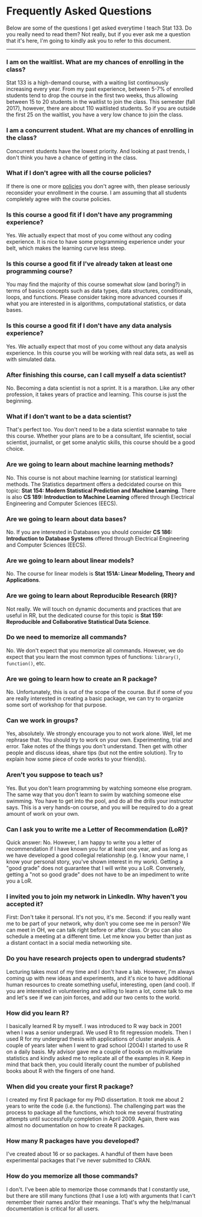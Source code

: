# Frequently Asked Questions

Below are some of the questions I get asked everytime I teach Stat 133.
Do you really need to read them? Not really, but if you ever ask me a 
question that it's here, I'm going to kindly ask you to refer to this document.

-----

### I am on the waitlist. What are my chances of enrolling in the class?

Stat 133 is a high-demand course, with a waiting list continuously increasing every year.
From my past experience, between 5-7% of enrolled students tend to drop the course in the
first two weeks, thus allowing between 15 to 20 students in the waitlist to join the class.
This semester (fall 2017), however, there are about 110 waitlisted students. So if you 
are outside the first 25 on the waitlist, you have a very low chance to join the class.


### I am a concurrent student. What are my chances of enrolling in the class?

Concurrent students have the lowest priority. And looking at past trends, I don't think you
have a chance of getting in the class.


### What if I don't agree with all the course policies?

If there is one or more [policies](policies.md) you don't agree with, then please seriously reconsider your enrollment in the course. I am assuming that all students completely agree with the course policies.


### Is this course a good fit if I don't have any programming experience?

Yes. We actually expect that most of you come without any coding experience.
It is nice to have some programming experience under your belt, which makes 
the learning curve less steep.


### Is this course a good fit if I've already taken at least one programming course?

You may find the majority of this course somewhat slow (and boring?) in terms 
of basics concepts such as data types, data structures, conditionals, loops, 
and functions. Please consider taking more advanced courses if what you are 
interested in is algorithms, computational statistics, or data bases.


### Is this course a good fit if I don't have any data analysis experience?

Yes. We actually expect that most of you come without any data analysis experience.
In this course you will be working with real data sets, as well as with 
simulated data.


### After finishing this course, can I call myself a data scientist?

No. Becoming a data scientist is not a sprint. It is a marathon. Like any other 
profession, it takes years of practice and learning. This course is just the beginning.


### What if I don't want to be a data scientist?

That's perfect too. You don't need to be a data scientist wannabe to take this course.
Whether your plans are to be a consultant, life scientist, social scientist, 
journalist, or get some analytic skills, this course should be a good choice.


### Are we going to learn about machine learning methods?

No. This course is not about machine learning (or statistical learning) methods.
The Statistics department offers a dedcidated course on this topic: 
__Stat 154: Modern Statistical Prediction and Machine Learning__.
There is also __CS 189: Introduction to Machine Learning__ offered through 
Electrical Engineering and Computer Sciences (EECS).


### Are we going to learn about data bases?

No. If you are interested in Databases you should consider 
__CS 186: Introduction to Database Systems__ offered through 
Electrical Engineering and Computer Sciences (EECS).


### Are we going to learn about linear models?

No. The course for linear models is __Stat 151A: Linear Modeling, Theory and Applications__.


### Are we going to learn about Reproducible Research (RR)?

Not really. We will touch on dynamic documents and practices that are useful 
in RR, but the dedicated course for this topic is 
__Stat 159: Reproducible and Collaborative Statistical Data Science__.


### Do we need to memorize all commands?

No. We don't expect that you memorize all commands. However, we do expect that 
you learn the most common types of functions: `library()`, `function()`, etc.


### Are we going to learn how to create an R package?

No. Unfortunately, this is out of the scope of the course. But if some of you 
are really interested in creating a basic package, we can try to organize some 
sort of workshop for that purpose.


### Can we work in groups?

Yes, absolutely. We strongly encourage you to not work alone. Well, let me rephrase that.
You should try to work on your own. Experimenting, trial and error. Take notes 
of the things you don't understand. Then get with other people and discuss ideas, 
share tips (but not the entire solution). Try to explain how some piece of code 
works to your friend(s).


### Aren't you suppose to teach us?

Yes. But you don't learn programming by watching someone else program.
The same way that you don't learn to swim by watching someone else swimming.
You have to get into the pool, and do all the drills your instructor says.
This is a very hands-on course, and you will be required to do a great amount
of work on your own.


### Can I ask you to write me a Letter of Recommendation (LoR)?

Quick answer: No. However, I am happy to write you a letter of recommendation 
if I have known you for at least one year, and as long as we have developed 
a good collegial relationship (e.g. I know your name, I know your personal story, 
you've shown interest in my work).
Getting a "good grade" does not guarantee that I will write you a LoR. Conversely,
getting a "not so good grade" does not have to be an impediment to write you a LoR.


### I invited you to join my network in LinkedIn. Why haven't you accepted it?

First: Don't take it personal. It's not you, it's me. Second: if you really 
want me to be part of your network, why don't you come see me in person? 
We can meet in OH, we can talk right before or after class. Or you can also
schedule a meeting at a different time. Let me know you better than just as 
a distant contact in a social media networking site.


### Do you have research projects open to undergrad students?

Lecturing takes most of my time and I don't have a lab. However, I'm always coming up 
with new ideas and experiments, and it's nice to have additional human resources 
to create something useful, interesting, open (and cool). If you are 
interested in volunteering and willing to learn a lot, come talk to me and 
let's see if we can join forces, and add our two cents to the world.


### How did you learn R?

I basically learned R by myself. I was introduced to R way back in 2001 when I 
was a senior undergrad. We used R to fit regression models. Then I used R for 
my undergrad thesis with applications of cluster analysis. A couple of years later when I went to grad school (2004) I started to use R on a daily basis. My advisor gave me a couple of books on multivariate statistics and kindly asked me to replicate all of the examples in R. Keep in mind that back then, you could literally count the number of published books about R with the fingers of one hand.


### When did you create your first R package?

I created my first R package for my PhD dissertation. It took me about 2 years to write the code (i.e. the functions). The challenging part was the process to package all the functions, which took me several frustrating attempts until successfully completion in April 2009. Again, there was almost no documentation on how to create R packages.


### How many R packages have you developed?

I've created about 16 or so packages. A handful of them have been experimental packages that I've never submitted to CRAN.


### How do you memorize all those commands?

I don't. I've been able to memorize those commands that I constantly use, but there are still many functions (that I use a lot) with arguments that I can't remember their names and/or their meanings. That's why the help/manual documentation is critical for all users.

